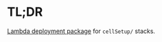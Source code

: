 # TL;DR

[Lambda deployment package](https://docs.aws.amazon.com/lambda/latest/dg/nodejs-create-deployment-pkg.html) for `cellSetup/` stacks.
